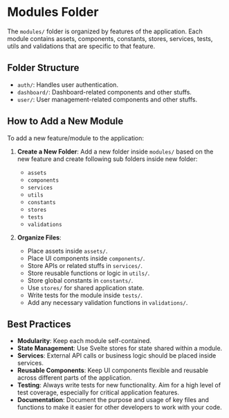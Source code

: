 # Modules Folder

The `modules/` folder is organized by features of the application. Each module contains assets, components, constants, stores, services, tests, utils and validations that are specific to that feature.

## Folder Structure

- `auth/`: Handles user authentication.
- `dashboard/`: Dashboard-related components and other stuffs.
- `user/`: User management-related components and other stuffs.

## How to Add a New Module

To add a new feature/module to the application:

1. **Create a New Folder**: Add a new folder inside `modules/` based on the new feature and create following sub folders inside new folder:

     - `assets`
     - `components`
     - `services`
     - `utils`
     - `constants`
     - `stores`
     - `tests`
     - `validations`
2. **Organize Files**:
   - Place assets inside `assets/`.
   - Place UI components inside `components/`.
   - Store APIs or related stuffs in `services/`.
   - Store reusable functions or logic in `utils/`.
   - Store global constants in `constants/`.
   - Use `stores/` for shared application state.
   - Write tests for the module inside `tests/`.
   - Add any necessary validation functions in `validations/`.

## Best Practices

- **Modularity**: Keep each module self-contained.
- **State Management**: Use Svelte stores for state shared within a module.
- **Services**: External API calls or business logic should be placed inside services.
- **Reusable Components**: Keep UI components flexible and reusable across different parts of the application.
- **Testing**: Always write tests for new functionality. Aim for a high level of test coverage, especially for critical application features.
- **Documentation**: Document the purpose and usage of key files and functions to make it easier for other developers to work with your code.
